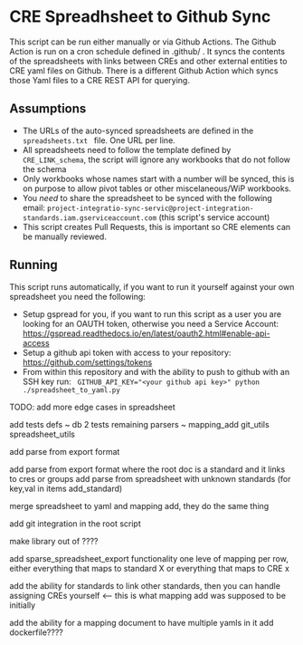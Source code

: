 CRE Spreadhsheet to Github Sync
===============================

This script can be run either manually or via Github Actions.
The Github Action is run on a cron schedule defined in .github/ .
It syncs the contents of the spreadsheets with links between CREs and other external entities to CRE yaml files on Github.
There is a different Github Action which syncs those Yaml files to a CRE REST API for querying.


Assumptions
-----------
* The URLs of the auto-synced spreadsheets are defined in the ```spreadsheets.txt ``` file. One URL per line.
* All spreadsheets need to follow the template defined by ```CRE_LINK_schema```, the script will ignore any workbooks that do not follow the schema
* Only workbooks whose names start with a number will be synced, this is on purpose to allow pivot tables or other miscelaneous/WiP workbooks.
* You _need_ to share the spreadsheet to be synced with the following email: ```project-integratio-sync-servic@project-integration-standards.iam.gserviceaccount.com``` (this script's service account)
* This script creates Pull Requests, this is important so CRE elements can be manually reviewed.

Running
-------
This script runs automatically, if you want to run it yourself against your own spreadsheet you need the following:
* Setup gspread for you, if you want to run this script as a user you are looking for an OAUTH token, otherwise you need a Service Account: https://gspread.readthedocs.io/en/latest/oauth2.html#enable-api-access
* Setup a github api token with access to your repository: https://github.com/settings/tokens
* From within this repository and with the ability to push to github with an SSH key run:
``` GITHUB_API_KEY="<your github api key>" python ./spreadsheet_to_yaml.py```







TODO: 
add more edge cases in spreadsheet

add tests
    defs ~
    db 2 tests remaining
    parsers ~
    mapping_add
    git_utils
    spreadsheet_utils

add parse from export format

add parse from export format where the root doc is a standard and it links to cres or groups
add parse from spreadsheet with unknown standards (for key,val in items add_standard)

merge spreadsheet to yaml and mapping add, they do the same thing

add git integration in the root script

make library out of ????

add sparse_spreadsheet_export functionality one leve of mapping per row, either everything that maps to standard X or everything that maps to CRE x

add the ability for standards to link other standards, then you can handle assigning CREs yourself  <-- this is what mapping add was supposed to be initially

add the ability for a mapping document to have multiple yamls in it
add dockerfile????
